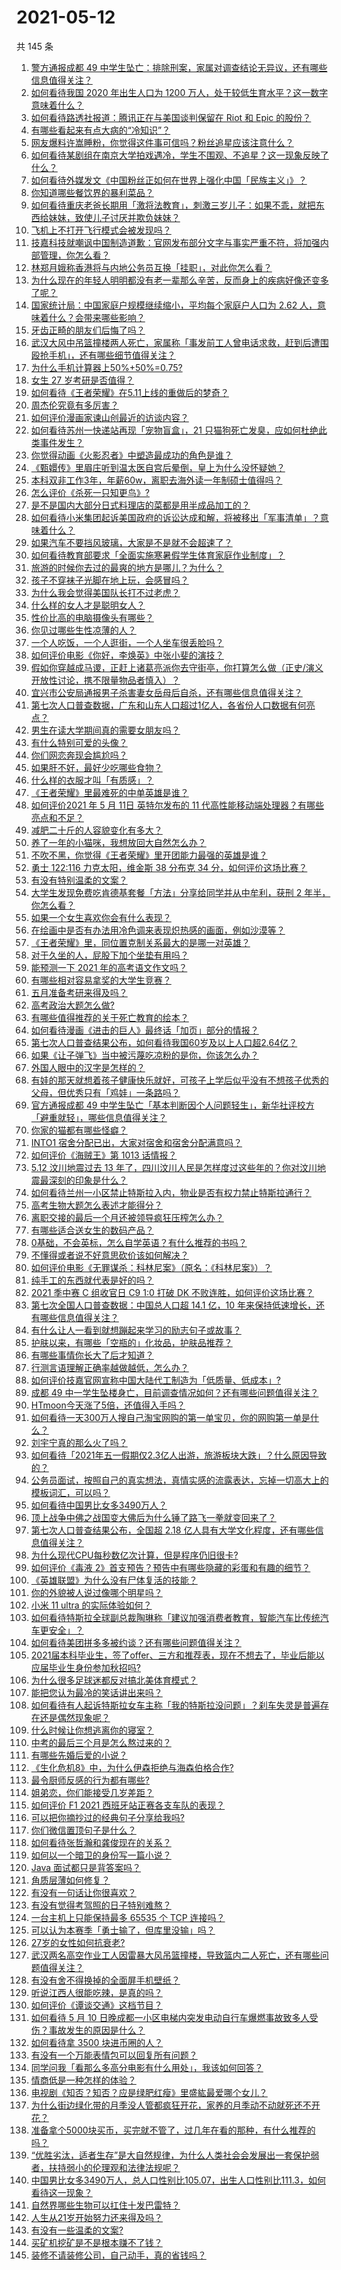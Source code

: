# 2021-05-12

共 145 条

<!-- BEGIN -->
<!-- 最后更新时间 Wed May 12 2021 18:02:14 GMT+0800 (China Standard Time) -->

1. [警方通报成都 49
   中学生坠亡：排除刑案，家属对调查结论无异议，还有哪些信息值得关注？](https://www.zhihu.com/question/458909971)
2. [如何看待我国 2020 年出生人口为 1200
   万人，处于较低生育水平？这一数字意味着什么？](https://www.zhihu.com/question/458828004)
3. [如何看待路透社报道：腾讯正在与美国谈判保留在 Riot 和 Epic
   的股份？](https://www.zhihu.com/question/458041957)
4. [有哪些看起来有点大病的“冷知识”？](https://www.zhihu.com/question/458360832)
5. [网友爆料许嵩睡粉，你觉得这件事可信吗？粉丝追星应该注意什么？](https://www.zhihu.com/question/459044865)
6. [如何看待某剧组在南京大学拍戏遇冷，学生不围观、不追星？这一现象反映了什么？](https://www.zhihu.com/question/458770659)
7. [如何看待外媒发文《中国粉丝正如何在世界上强化中国「民族主义」》？](https://www.zhihu.com/question/458741420)
8. [你知道哪些餐饮界的暴利菜品？](https://www.zhihu.com/question/430100068)
9. [如何看待重庆老爸长期用「激将法教育」，刺激三岁儿子：如果不乖，就把东西给妹妹，致使儿子讨厌并欺负妹妹？](https://www.zhihu.com/question/458830152)
10. [飞机上不打开飞行模式会被发现吗？](https://www.zhihu.com/question/448267257)
11. [技嘉科技就嘲讽中国制造道歉：官网发布部分文字与事实严重不符，将加强内部管理，你怎么看？](https://www.zhihu.com/question/458846399)
12. [林郑月娥称香港将与内地公务员互换「挂职」，对此你怎么看？](https://www.zhihu.com/question/458804652)
13. [为什么现在的年轻人明明都没有老一辈那么辛苦，反而身上的疾病好像还变多了呢？](https://www.zhihu.com/question/458382123)
14. [国家统计局：中国家庭户规模继续缩小，平均每个家庭户人口为 2.62
    人，意味着什么？会带来哪些影响？](https://www.zhihu.com/question/458817764)
15. [牙齿正畸的朋友们后悔了吗？](https://www.zhihu.com/question/308980503)
16. [武汉大风中吊篮撞楼两人死亡，家属称「事发前工人曾电话求救，赶到后遭围殴抢手机」，还有哪些细节值得关注？](https://www.zhihu.com/question/458864077)
17. [为什么手机计算器上50%+50%=0.75?](https://www.zhihu.com/question/453500291)
18. [女生 27 岁考研是否值得？](https://www.zhihu.com/question/443951009)
19. [如何看待《王者荣耀》在5.11上线的重做后的梦奇？](https://www.zhihu.com/question/458854022)
20. [周杰伦究竟有多厉害？](https://www.zhihu.com/question/284816654)
21. [如何评价漫画家谏山创最近的访谈内容？](https://www.zhihu.com/question/457336083)
22. [如何看待苏州一快递站再现「宠物盲盒」，21
    只猫狗死亡发臭，应如何杜绝此类事件发生？](https://www.zhihu.com/question/459005393)
23. [你觉得动画《火影忍者》中塑造最成功的角色是谁？](https://www.zhihu.com/question/456497122)
24. [《甄嬛传》里眉庄听到温太医自宫后晕倒，皇上为什么没怀疑她？](https://www.zhihu.com/question/336685603)
25. [本科双非工作3年，年薪60w，离职去海外读一年制硕士值得吗？](https://www.zhihu.com/question/458347661)
26. [怎么评价《杀死一只知更鸟》?](https://www.zhihu.com/question/279914409)
27. [是不是国内大部分日式料理店的菜都是用半成品加工的？](https://www.zhihu.com/question/25686948)
28. [如何看待小米集团起诉美国政府的诉讼达成和解，将被移出「军事清单」？意味着什么？](https://www.zhihu.com/question/459013673)
29. [如果汽车不要挡风玻璃，大家是不是就不会超速了？](https://www.zhihu.com/question/453038354)
30. [如何看待教育部要求「全面实施寒暑假学生体育家庭作业制度」？](https://www.zhihu.com/question/458819623)
31. [旅游的时候你去过的最爽的地方是哪儿？为什么？](https://www.zhihu.com/question/19851528)
32. [孩子不穿袜子光脚在地上玩，会感冒吗？](https://www.zhihu.com/question/458311930)
33. [为什么我会觉得美国队长打不过老虎？](https://www.zhihu.com/question/457594753)
34. [什么样的女人才是聪明女人？](https://www.zhihu.com/question/31502344)
35. [性价比高的电脑摄像头有哪些？](https://www.zhihu.com/question/23639286)
36. [你见过哪些生性凉薄的人？](https://www.zhihu.com/question/429319229)
37. [一个人吃饭，一个人逛街，一个人坐车很丢脸吗？](https://www.zhihu.com/question/451216949)
38. [如何评价电影《你好，李焕英》中张小斐的演技？](https://www.zhihu.com/question/444445938)
39. [假如你穿越成马谡，正赶上诸葛亮派你去守街亭，你打算怎么做（正史/演义开放性讨论，携不限量物品者慎入）？](https://www.zhihu.com/question/451563483)
40. [宜兴市公安局通报男子杀害妻女岳母后自杀，还有哪些信息值得关注？](https://www.zhihu.com/question/459005383)
41. [第七次人口普查数据，广东和山东人口超过1亿人，各省份人口数据有何亮点？](https://www.zhihu.com/question/458855355)
42. [男生在读大学期间真的需要女朋友吗？](https://www.zhihu.com/question/22503810)
43. [有什么特别可爱的头像？](https://www.zhihu.com/question/357828674)
44. [你们网恋奔现会尴尬吗？](https://www.zhihu.com/question/425637643)
45. [如果肝不好，最好少吃哪些食物？](https://www.zhihu.com/question/435738194)
46. [什么样的衣服才叫「有质感」？](https://www.zhihu.com/question/27888350)
47. [《王者荣耀》里最难死的中单英雄是谁？](https://www.zhihu.com/question/458262505)
48. [如何评价2021 年 5 月 11日 英特尔发布的 11
    代高性能移动端处理器？有哪些亮点和不足？](https://www.zhihu.com/question/458908921)
49. [减肥二十斤的人容貌变化有多大？](https://www.zhihu.com/question/339245837)
50. [养了一年的小猫咪，我想放回大自然怎么办？](https://www.zhihu.com/question/457533958)
51. [不吹不黑，你觉得《王者荣耀》里开团能力最强的英雄是谁？](https://www.zhihu.com/question/457720589)
52. [勇士 122:116 力克太阳，维金斯 38 分布克 34
    分，如何评价这场比赛？](https://www.zhihu.com/question/458982077)
53. [有没有特别温柔的文案？](https://www.zhihu.com/question/376822866)
54. [大学生发现免费吃肯德基套餐「方法」分享给同学并从中牟利，获刑 2
    年半，你怎么看？](https://www.zhihu.com/question/458862544)
55. [如果一个女生喜欢你会有什么表现？](https://www.zhihu.com/question/456917552)
56. [在绘画中是否有办法用冷色调来表现炽热感的画面，例如沙漠等？](https://www.zhihu.com/question/454066577)
57. [《王者荣耀》里，同位置克制关系最大的是哪一对英雄？](https://www.zhihu.com/question/456526948)
58. [对于久坐的人，屁股下加个坐垫有用吗？](https://www.zhihu.com/question/355087220)
59. [能预测一下 2021 年的高考语文作文吗？](https://www.zhihu.com/question/451864903)
60. [有哪些相对容易拿奖的大学生竞赛？](https://www.zhihu.com/question/274650982)
61. [五月准备考研来得及吗？](https://www.zhihu.com/question/455366966)
62. [高考政治大题怎么做?](https://www.zhihu.com/question/61907146)
63. [有哪些值得推荐的关于死亡教育的绘本？](https://www.zhihu.com/question/438988922)
64. [如何看待漫画《进击的巨人》最终话「加页」部分的情报？](https://www.zhihu.com/question/458937970)
65. [第七次人口普查结果公布，如何看待我国60岁及以上人口超2.64亿？](https://www.zhihu.com/question/458815573)
66. [如果《让子弹飞》当中被污蔑吃凉粉的是你，你该怎么办？](https://www.zhihu.com/question/333769627)
67. [外国人眼中的汉字是怎样的？](https://www.zhihu.com/question/35963650)
68. [有娃的那天就想着孩子健康快乐就好，可孩子上学后似乎没有不想孩子优秀的父母，但优秀只有「鸡娃」一条路吗？](https://www.zhihu.com/question/454214876)
69. [官方通报成都 49
    中学生坠亡「基本判断因个人问题轻生」，新华社评校方「避重就轻」，哪些信息值得关注？](https://www.zhihu.com/question/458795206)
70. [你家的猫都有哪些怪癖？](https://www.zhihu.com/question/458176825)
71. [INTO1 宿舍分配已出，大家对宿舍和宿舍分配满意吗？](https://www.zhihu.com/question/458665728)
72. [如何评价《海贼王》第 1013 话情报？](https://www.zhihu.com/question/458923937)
73. [5.12 汶川地震过去 13
    年了，四川汶川人民是怎样度过这些年的？你对汶川地震最深刻的印象是什么？](https://www.zhihu.com/question/458967831)
74. [如何看待兰州一小区禁止特斯拉入内，物业是否有权力禁止特斯拉通行？](https://www.zhihu.com/question/458089175)
75. [高考生物大题怎么表述才能得分？](https://www.zhihu.com/question/385995155)
76. [离职交接的最后一个月还被领导疯狂压榨怎么办？](https://www.zhihu.com/question/455719427)
77. [有哪些适合送女生的数码产品？](https://www.zhihu.com/question/336683061)
78. [0基础，不会英标，怎么自学英语？有什么推荐的书吗？](https://www.zhihu.com/question/450956867)
79. [不懂得或者说不好意思砍价该如何解决？](https://www.zhihu.com/question/457999875)
80. [如何评价电影《无罪谋杀：科林尼案》（原名：《科林尼案》）？](https://www.zhihu.com/question/425096131)
81. [纯手工的东西就代表是好的吗？](https://www.zhihu.com/question/443837003)
82. [2021 季中赛 C 组收官日 C9 1:0 打破 DK
    不败连胜，如何评价这场比赛？](https://www.zhihu.com/question/458906118)
83. [第七次全国人口普查数据：中国总人口超 14.1 亿，10
    年来保持低速增长，还有哪些信息值得关注？](https://www.zhihu.com/question/458811096)
84. [有什么让人一看到就想蹦起来学习的励志句子或故事？](https://www.zhihu.com/question/362150253)
85. [护肤以来，有哪些「空瓶的」化妆品，护肤品推荐？](https://www.zhihu.com/question/298481944)
86. [有哪些事情你长大了后才知道？](https://www.zhihu.com/question/392785137)
87. [行测言语理解正确率越做越低，怎么办？](https://www.zhihu.com/question/316739796)
88. [如何评价技嘉官网宣称中国大陆代工制造为「低质量、低成本」?](https://www.zhihu.com/question/458796364)
89. [成都 49
    中一学生坠楼身亡，目前调查情况如何？还有哪些问题值得关注？](https://www.zhihu.com/question/458690995)
90. [HTmoon今天涨了5倍，还值得入手吗？](https://www.zhihu.com/question/458753981)
91. [如何看待一天300万人搜自己淘宝网购的第一单宝贝，你的网购第一单是什么？](https://www.zhihu.com/question/458802423)
92. [刘宇宁真的那么火了吗？](https://www.zhihu.com/question/455642291)
93. [如何看待「2021年五一假期仅2.3亿人出游，旅游板块大跌」？什么原因导致的？](https://www.zhihu.com/question/458156454)
94. [公务员面试，按照自己的真实想法，真情实感的流露表达，忘掉一切高大上的模板词汇，可以吗？](https://www.zhihu.com/question/453765153)
95. [如何看待中国男比女多3490万人？](https://www.zhihu.com/question/458812341)
96. [顶上战争中佛之战国变大佛后为什么锤了路飞一拳就变回来了？](https://www.zhihu.com/question/458446208)
97. [第七次人口普查结果公布，全国超 2.18
    亿人具有大学文化程度，还有哪些信息值得关注？](https://www.zhihu.com/question/458813993)
98. [为什么现代CPU每秒数亿次计算，但是程序仍旧很卡?](https://www.zhihu.com/question/458730114)
99. [如何评价《毒液
    2》首支预告？预告中有哪些隐藏的彩蛋和有趣的细节？](https://www.zhihu.com/question/458745668)
100. [《英雄联盟》为什么没有尸体复活的技能？](https://www.zhihu.com/question/456810195)
101. [你的外貌被人说过像哪个明星吗？](https://www.zhihu.com/question/367145594)
102. [小米 11 ultra 的实际体验如何？](https://www.zhihu.com/question/452077572)
103. [如何看待特斯拉全球副总裁陶琳称「建议加强消费者教育，智能汽车比传统汽车更安全」？](https://www.zhihu.com/question/458706368)
104. [如何看待美团拼多多被约谈？还有哪些问题值得关注？](https://www.zhihu.com/question/458736672)
105. [2021届本科毕业生，签了offer、三方和推荐表，现在不想去了，毕业后能以应届毕业生身份参加秋招吗?](https://www.zhihu.com/question/457035243)
106. [为什么很多足球迷都反对搞北美体育模式？](https://www.zhihu.com/question/455862468)
107. [能把您认为最冷的笑话讲出来吗？](https://www.zhihu.com/question/447799067)
108. [如何看待有人起诉特斯拉女车主称「我的特斯拉没问题」？刹车失灵是普遍存在还是偶然现象呢？](https://www.zhihu.com/question/458816200)
109. [什么时候让你想逃离你的寝室？](https://www.zhihu.com/question/347465641)
110. [中考的最后三个月是怎么熬过来的？](https://www.zhihu.com/question/271660970)
111. [有哪些先婚后爱的小说？](https://www.zhihu.com/question/338154133)
112. [《生化危机8》中，为什么伊森拒绝与海森伯格合作?](https://www.zhihu.com/question/458416736)
113. [最令厨师反感的行为都有哪些?](https://www.zhihu.com/question/454913246)
114. [姐弟恋，你们能接受几岁差距？](https://www.zhihu.com/question/389750479)
115. [如何评价 F1 2021 西班牙站正赛各支车队的表现？](https://www.zhihu.com/question/458592073)
116. [可以把你摘抄过的经典句子分享给我吗?](https://www.zhihu.com/question/455305675)
117. [你们微信置顶句子是什么？](https://www.zhihu.com/question/353636992)
118. [如何看待张哲瀚和龚俊现在的关系？](https://www.zhihu.com/question/458226340)
119. [如何以一个暗卫的身份写一篇小说？](https://www.zhihu.com/question/454209684)
120. [Java 面试都只是背答案吗？](https://www.zhihu.com/question/452184164)
121. [角质层薄如何修复？](https://www.zhihu.com/question/27090854)
122. [有没有一句话让你很喜欢？](https://www.zhihu.com/question/314113669)
123. [有没有觉得考驾照的日子特别难熬？](https://www.zhihu.com/question/305986066)
124. [一台主机上只能保持最多 65535 个 TCP 连接吗？](https://www.zhihu.com/question/361111920)
125. [可以认为本赛季「勇士输了，但库里没输」吗？](https://www.zhihu.com/question/457259616)
126. [27岁的女性如何抗衰老?](https://www.zhihu.com/question/31794802)
127. [武汉两名高空作业工人因雷暴大风吊篮撞楼，导致篮内二人死亡，还有哪些问题值得关注？](https://www.zhihu.com/question/458802058)
128. [有没有舍不得换掉的全面屏手机壁纸？](https://www.zhihu.com/question/420662927)
129. [听说江西人很能吃辣，是真的吗？](https://www.zhihu.com/question/406439662)
130. [如何评价《谭谈交通》这档节目？](https://www.zhihu.com/question/41467514)
131. [如何看待 5 月 10
     日晚成都一小区电梯内突发电动自行车爆燃事故致多人受伤？事故发生的原因是什么？](https://www.zhihu.com/question/458774852)
132. [如何看待拿 3500 块进币圈的人？](https://www.zhihu.com/question/458207096)
133. [有没有一个万能表情包可以回复所有问题？](https://www.zhihu.com/question/341311495)
134. [同学问我「看那么多高分电影有什么用处」，我该如何回答？](https://www.zhihu.com/question/445536824)
135. [情商低是一种怎样的体验？](https://www.zhihu.com/question/26759808)
136. [电视剧《知否？知否？应是绿肥红瘦》里盛紘最爱哪个女儿？](https://www.zhihu.com/question/457046905)
137. [为什么街边绿化带的月季没人管都疯狂开花，家养的月季动不动就死还不开花？](https://www.zhihu.com/question/458723730)
138. [准备拿个5000块买币，买完就不管了，过几年在看的那种，有什么推荐的吗？](https://www.zhihu.com/question/457414385)
139. [“优胜劣汰，适者生存”是大自然规律，为什么人类社会会发展出一套保护弱者，扶持弱小的伦理观和法律法规呢？](https://www.zhihu.com/question/458755052)
140. [中国男比女多3490万人，总人口性别比105.07，出生人口性别比111.3，如何看待这一现象？](https://www.zhihu.com/question/458812209)
141. [自然界哪些生物可以扛住十发巴雷特？](https://www.zhihu.com/question/458544903)
142. [人生从21岁开始努力还来得及吗？](https://www.zhihu.com/question/404893881)
143. [有没有一些温柔的文案?](https://www.zhihu.com/question/450998242)
144. [买矿机挖矿是不是根本赚不了钱？](https://www.zhihu.com/question/457183375)
145. [装修不请装修公司，自己动手，真的省钱吗？](https://www.zhihu.com/question/448461605)

<!-- END -->
